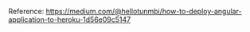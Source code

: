 Reference:
https://medium.com/@hellotunmbi/how-to-deploy-angular-application-to-heroku-1d56e09c5147


